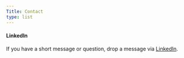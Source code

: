 ```yaml
---
Title: Contact
type: list
---
```



#### LinkedIn
If you have a short message or question, drop a message via [LinkedIn](https://www.linkedin.com/in/evan-g-simmons/).


<!-- #### Email
For enquiries or longer messages, please email me. -->



